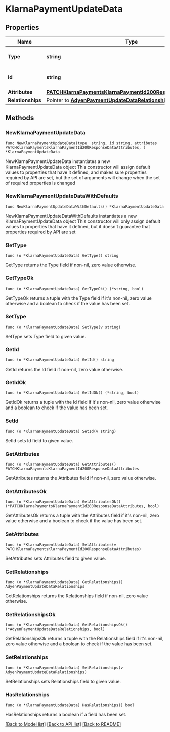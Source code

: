 # KlarnaPaymentUpdateData

## Properties

Name | Type | Description | Notes
------------ | ------------- | ------------- | -------------
**Type** | **string** | The resource&#39;s type | [default to "klarna_payments"]
**Id** | **string** | The resource&#39;s id | 
**Attributes** | [**PATCHKlarnaPaymentsKlarnaPaymentId200ResponseDataAttributes**](PATCHKlarnaPaymentsKlarnaPaymentId200ResponseDataAttributes.md) |  | 
**Relationships** | Pointer to [**AdyenPaymentUpdateDataRelationships**](AdyenPaymentUpdateDataRelationships.md) |  | [optional] 

## Methods

### NewKlarnaPaymentUpdateData

`func NewKlarnaPaymentUpdateData(type_ string, id string, attributes PATCHKlarnaPaymentsKlarnaPaymentId200ResponseDataAttributes, ) *KlarnaPaymentUpdateData`

NewKlarnaPaymentUpdateData instantiates a new KlarnaPaymentUpdateData object
This constructor will assign default values to properties that have it defined,
and makes sure properties required by API are set, but the set of arguments
will change when the set of required properties is changed

### NewKlarnaPaymentUpdateDataWithDefaults

`func NewKlarnaPaymentUpdateDataWithDefaults() *KlarnaPaymentUpdateData`

NewKlarnaPaymentUpdateDataWithDefaults instantiates a new KlarnaPaymentUpdateData object
This constructor will only assign default values to properties that have it defined,
but it doesn't guarantee that properties required by API are set

### GetType

`func (o *KlarnaPaymentUpdateData) GetType() string`

GetType returns the Type field if non-nil, zero value otherwise.

### GetTypeOk

`func (o *KlarnaPaymentUpdateData) GetTypeOk() (*string, bool)`

GetTypeOk returns a tuple with the Type field if it's non-nil, zero value otherwise
and a boolean to check if the value has been set.

### SetType

`func (o *KlarnaPaymentUpdateData) SetType(v string)`

SetType sets Type field to given value.


### GetId

`func (o *KlarnaPaymentUpdateData) GetId() string`

GetId returns the Id field if non-nil, zero value otherwise.

### GetIdOk

`func (o *KlarnaPaymentUpdateData) GetIdOk() (*string, bool)`

GetIdOk returns a tuple with the Id field if it's non-nil, zero value otherwise
and a boolean to check if the value has been set.

### SetId

`func (o *KlarnaPaymentUpdateData) SetId(v string)`

SetId sets Id field to given value.


### GetAttributes

`func (o *KlarnaPaymentUpdateData) GetAttributes() PATCHKlarnaPaymentsKlarnaPaymentId200ResponseDataAttributes`

GetAttributes returns the Attributes field if non-nil, zero value otherwise.

### GetAttributesOk

`func (o *KlarnaPaymentUpdateData) GetAttributesOk() (*PATCHKlarnaPaymentsKlarnaPaymentId200ResponseDataAttributes, bool)`

GetAttributesOk returns a tuple with the Attributes field if it's non-nil, zero value otherwise
and a boolean to check if the value has been set.

### SetAttributes

`func (o *KlarnaPaymentUpdateData) SetAttributes(v PATCHKlarnaPaymentsKlarnaPaymentId200ResponseDataAttributes)`

SetAttributes sets Attributes field to given value.


### GetRelationships

`func (o *KlarnaPaymentUpdateData) GetRelationships() AdyenPaymentUpdateDataRelationships`

GetRelationships returns the Relationships field if non-nil, zero value otherwise.

### GetRelationshipsOk

`func (o *KlarnaPaymentUpdateData) GetRelationshipsOk() (*AdyenPaymentUpdateDataRelationships, bool)`

GetRelationshipsOk returns a tuple with the Relationships field if it's non-nil, zero value otherwise
and a boolean to check if the value has been set.

### SetRelationships

`func (o *KlarnaPaymentUpdateData) SetRelationships(v AdyenPaymentUpdateDataRelationships)`

SetRelationships sets Relationships field to given value.

### HasRelationships

`func (o *KlarnaPaymentUpdateData) HasRelationships() bool`

HasRelationships returns a boolean if a field has been set.


[[Back to Model list]](../README.md#documentation-for-models) [[Back to API list]](../README.md#documentation-for-api-endpoints) [[Back to README]](../README.md)


